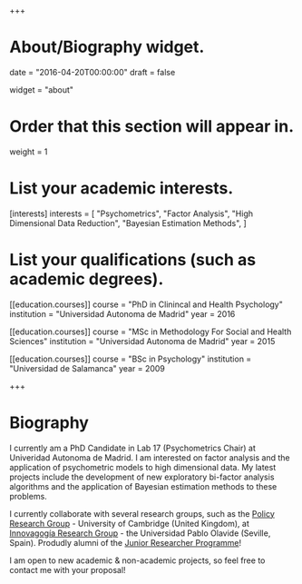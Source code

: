 +++
# About/Biography widget.

date = "2016-04-20T00:00:00"
draft = false

widget = "about"

# Order that this section will appear in.
weight = 1

# List your academic interests.
[interests]
  interests = [
    "Psychometrics",
    "Factor Analysis",
    "High Dimensional Data Reduction",
    "Bayesian Estimation Methods",
  ]

# List your qualifications (such as academic degrees).
[[education.courses]]
  course = "PhD in Clinincal and Health Psychology"
  institution = "Universidad Autonoma de Madrid"
  year = 2016

[[education.courses]]
  course = "MSc in Methodology For Social and Health Sciences"
  institution = "Universidad Autonoma de Madrid"
  year = 2015

[[education.courses]]
  course = "BSc in Psychology"
  institution = "Universidad de Salamanca"
  year = 2009
 
+++

# Biography

I currently am a PhD Candidate in Lab 17 (Psychometrics Chair) at Univeridad Autonoma de Madrid. I am interested on factor analysis and the application of psychometric models to high dimensional data. My latest projects include the development of new exploratory bi-factor analysis algorithms and the application of Bayesian estimation methods to these problems. 

I currently collaborate with several research groups, such as the [Policy Research Group](http://www.psychol.cam.ac.uk/pol-res-group/people) - University of Cambridge (United Kingdom), at [Innovagogía Research Group](https://innovagogia.jimdo.com/miembros/espa%C3%B1a-continuaci%C3%B3n/) - the Universidad Pablo Olavide (Seville, Spain). Produdly alumni of the [Junior Researcher Programme](http://jrp.pscholars.org/)!

I am open to new academic & non-academic projects, so feel free to contact me  with your proposal! 


